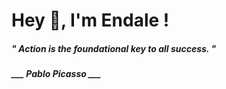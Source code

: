 <h1 title="head"> Hey 👋, I'm Endale !</h1>

**<h5><i>" Action is the foundational key to all success. "</i></h5>**

*<b>___ Pablo Picasso ___</b>*
